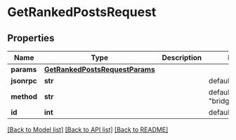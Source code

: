 # GetRankedPostsRequest

## Properties
Name | Type | Description | Notes
------------ | ------------- | ------------- | -------------
**params** | [**GetRankedPostsRequestParams**](GetRankedPostsRequestParams.md) |  | 
**jsonrpc** | **str** |  | defaults to "2.0"
**method** | **str** |  | defaults to "bridge.get_post"
**id** | **int** |  | defaults to 1

[[Back to Model list]](../README.md#documentation-for-models) [[Back to API list]](../README.md#documentation-for-api-endpoints) [[Back to README]](../README.md)



